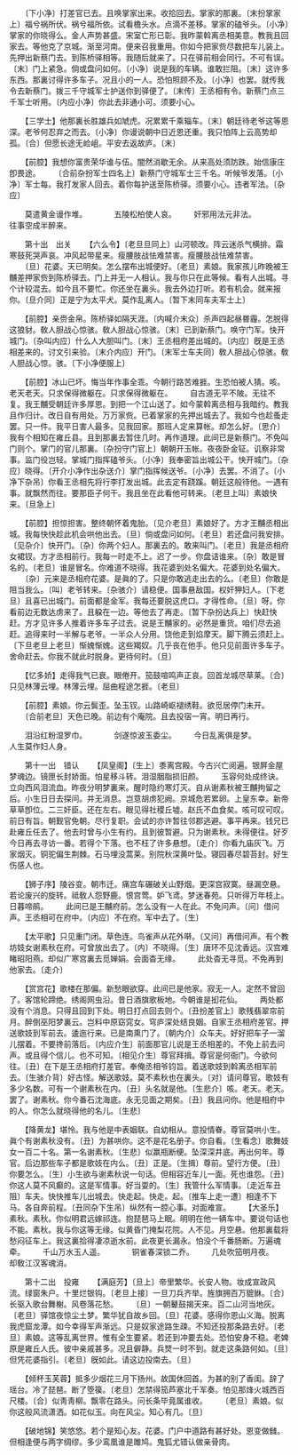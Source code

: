 <!-- { "loadSidebar": true } -->
　　〔下小净〕打差官已去。且唤掌家出来。收拾回去。掌家的那裏。〔末扮掌家上〕福兮祸所伏。祸兮福所依。试看檐头水。点滴不差移。掌家的磕爷头。〔小净〕掌家的你晓得么。金人声势甚盛。宋室亡形已彰。我昨蒙斡离丞相美意。教我且回家去。等他克了京城。渐至河南。便来召我重用。你如今把家赀尽数把车儿装上。先押出新蔡门去。到陈桥驿相等。我随后就来了。只在驿前相会同行。不可有误。〔末〕门上紧急。倘或盘问如何。〔小净〕说是我的车辆。谁敢拦阻。〔末〕这许多东西。那裏讨得许多车子。况且小的一人。恐怕照顾不及。〔小净〕也罢。就传我令去新蔡门。拨三千守城军士护送你到驿便了。〔末传〕王丞相有令。新蔡门点三千军士听用。〔内应小净〕你此去非通小可。须要小心。 

　　【三学士】他那裏长胜雄兵如虓虎。况累累千乘辎车。〔末〕朝廷待老爷这等恩深。老爷何忍弃之而去。〔小净〕你谩说朝中日近恩还重。我只怕阵上云高势却孤。〔合〕但愿长途无崄岨。平安去返故庐。〔末〕 

　　【前腔】我想你富贵荣华谁与伍。闇然消歇无余。从来高处须防跌。始信康庄卽畏途。 
　　〔合前杂扮军士四名上〕新蔡门守城军士三千名。听候爷发落。〔小净〕军士每。我打发家人回去。着你每护送至陈桥驿。须要小心。违者军法。〔杂应〕 

　　莫遣黄金谩作堆。　　　　五陵松柏使人哀。 
　　奸邪用法元非法。　　　　往事空成半醉来。 

　　第十出　出关 
　　【六么令】〔老旦旦同上〕山河顿改。阵云迷杀气横排。霜寒鼓死哭声哀。冲风起带星来。瘦腰肢战怯难禁害。瘦腰肢战怯难禁害。 
　　〔旦〕花婆。天已明矣。怎么摆布出城便好。〔老旦〕素娘。我家孩儿昨晚被王黼差押家赀到陈桥驿去。门上并无一人相认。我与你只在此等候。看有人出城。寻个计较混去。如今且不要忙。你还坐在裏头。我去外边打听。若有机会。就来报你。〔旦介同〕正是宁为太平犬。莫作乱离人。〔暂下末同车夫军士上〕 

　　【前腔】亲赍金帛。陈桥驿如隔天涯。〔内喊介末众〕杀声四起昼昬霾。怎脱得这狼豺。敎人胆战心惊骇。敎人胆战心惊骇。〔末〕已到新蔡门。唤守门军。快开城门。〔杂叫内应〕什么人大胆叫门。〔末〕王丞相府差出城的。〔内应〕旣是王丞相差来的。讨文引来验。〔末介内应〕开门。〔末军士车夫同〕敎人胆战心惊骇。敎人胆战心惊。骇。〔下小净便服上〕 

　　【前腔】冰山已坏。悔当年作事全乖。今朝行路苦难捱。生恐怕被人猜。咳。老天老天。只求保得微躯在。只求保得微躯在。 
　　自古道无平不陂。无往不复。我王黼受朝廷许多厚恩。到把一个江山送了。如今蒙斡离丞相与我暗约。教我且作归计。改日自有用处。万万家赀。已着掌家的先押出城去了。我如今也趁蚤走罢。只一件。我平日害人最多。见我回家。那班人定来算帐。却怎么好。〔思介〕我有个相知在雍丘县。且到那裏去暂住几时。再作道理。此间已是新蔡门。不免叫门则个。掌门的官儿那裏。〔杂扮守门官上〕朝朝开玉帐。夜夜卧金钲。讥察非常事。监门役岂轻。掌城门指挥磕爷头。〔小净〕我奉密旨出城公干。快开城门。〔杂应〕晓得。〔开介小净作出杂送介〕掌门指挥候送爷。〔小净〕去罢。不消了。〔小净下杂吊〕你看王丞相先将行李打发出城。此去定有跷蹊。朝廷这般待他。一遇有事。就飘然而往。要那臣子何干。我且坐在此看他可转来。〔老旦上叫〕素娘快来。〔旦急上〕 

　　【前腔】担惊担害。整终朝怀着鬼胎。〔见介老旦〕素娘好了。方才王黼丞相出城。我每快快趁此机会哄他出去。〔旦〕倘或盘问如何。〔老旦〕若还盘问我安排。〔见杂介〕快开门。〔杂〕你两个妇人。那裏去的。敢来叫门。〔老旦〕我是丞相府女裙钗。方才丞相前行。我每一时走不上。迟了一步。你盘诘谁来。〔杂〕敢是冒名的。〔老旦〕谁是冒名。你难道不晓得。我花婆到处名偏大。花婆到处名偏大。 
　　〔杂〕元来是丞相府花婆。是眞的了。只是你敢逃走出去的么。〔老旦〕你敢是阻当我么。〔叫〕老爷转来。〔杂骇介〕请稳便。国事悬敌国。权奸狎妇人。〔下老旦〕且喜已出城门。前面都是金军。我每还要脱这虎口。才得性命。〔旦〕呀。你看前边无数达虏来了。且躱在一边。等他去了再走。〔暂下杂扮达兵上〕快赶快赶。方才见许多人推着许多车子过去。说是王黼家的。必然是重货。咱们尽去追赶。追得来时一半解与老爷。一半众人分用。饶他走到焰摩天。脚下腾云须赶上。〔下旦老旦上老旦〕惭媿惭媿。这些羯奴。几乎丧在他手。他只见前面许多车子。舍命赶去。你我不就此时脱身。更待何时。〔旦〕 

　　【忆多娇】走得我气已衰。眼倦开。笳鼓喧鸣声正哀。回首龙城尽草莱。〔合〕只见林薄云埋。林薄云埋。屈曲程途怎捱。〔老旦〕 

　　【前腔】素娘。你云鬓歪。坠玉钗。山路崎岖褪绣鞋。欲觅居停门未开。 
　　〔合前老旦〕天色已晚。前边有个庵院。且去投宿一宵。明日再行。 

　　泪沿红粉湿罗巾。　　　　剑遂惊波玉委尘。 
　　今日乱离俱是梦。　　　　人生莫作妇人身。 

　　第十一出　错认 
　　【凤皇阁】〔生上〕黍离宫殿。今古兴亡阅遍。银屛金屋梦魂边。镜匣长封娇面。怕星移斗转。泪湿胭脂损旧颜。 
　　玉容何处成终诀。立向西风泪流血。昨夜分明梦裏来。醒时隐约寒灯灭。自从谢素秋被王黼拘留之后。小生日日去探问。并无消息。岂意胡虏犯阙。京城危若累卵。上皇东幸。新帝草草卽位。二三奸臣。还在左右。眼见得社稷丘墟。赵氏不血食矣。咳可叹可叹。前日有旨。朝觐官免朝。尽行复职。会试的亦许暂往邻郡逃避。事平再来。钱兄已赴雍丘任去了。他去时曾与小生有约。且到彼暂避。只为谢素秋。未得便往。好歹今日再去寻访一番。若得个下落。也不枉了许多悬想。〔走介〕你看九庙灰飞。万家烟灭。铜驼偏生荆棘。石马埋没蒿莱。别院秋深黄叶坠。寝园春尽碧苔封。好生伤感人也。 

　　【狮子序】陵谷变。朝市迁。痛宫车碾破关山野烟。更深宫寂寞。昼漏空悬。若论废兴的旋转。祗敎人怨野鹿。恨宫莺。妒飞鸢。梦迷春苑。只听得万年枝上。日暮啼鹃。 
　　此间已是王黼府前。怎么没有一人在此。不免问声。〔问〕借问声。王丞相可在府中。〔内应〕不在府。军中去了。〔生〕 

　　【太平歌】只见重门闭。草色连。鸟雀声从花外啭。〔又问〕再借问声。有个教坊妓女谢素秋在府。可曾放出去了。〔内〕不晓得。〔生〕唐环不见沈香远。汉宫难睹昭阳燕。却似广寒宫裏去觅婵娟。会面杳无缘。 
　　此处杳无寻觅。不免再到他家去。〔走介〕 

　　【赏宫花】歌楼在那偏。新愁眼欲穿。此间已是他家。寂无一人。定然不曾回了。客馆轮蹄绝。绣阁网虫沿。昔日酒旗歌板地。今朝谁是抝花仙。 
　　两处都没有个消息。只得且回到下处。明日打点回去则个。〔丑扮差官上〕歌残翡翠帘前月。醉倒巫阳梦裏云。岂料中原窈窕女。穹庐深处结良姻。自家王丞相府差官。押送歌妓到军前去。逶迤行来。已是南熏门了。〔朝内介〕众车夫。好好把车子一溜儿摆着。不要搀前落后。〔内应介生〕前面那官儿说是王丞相差的。不免上前去问声。或且得个信儿。也不可知。〔相见介生〕尊官拜揖。尊官是何衙门。今欲何往。〔丑〕在下是王丞相府打差官。奉俺丞相爷钧旨。着送歌妓到斡离丞相军前去。〔生骇介背〕好古怪。解送歌妓。莫不素秋也在裏头。〔对〕请问尊官。歌妓有多少名数。可有一个谢素秋在内。〔丑〕头名就是他。〔生悲介〕咳。老天。老天。罢了。谢素秋。你今番石沈海底。永无见面之期矣。〔丑〕我且问你。他是相府中的人。你怎么就晓得他的名儿。〔生悲〕 

　　【降黄龙】堪怜。我与他是中表姻联。自幼相从。意投情眷。尊官莫哄小生。眞个有谢素秋没有。〔丑〕为甚哄你。这不是花名册子。你自看。〔生看念〕歌舞妓女一百二十名。第一名谢素秋。〔生悲〕似羸瓶断绠。坠深深井底。再出何年。尊官。后边那些车子都是歌妓在内么。〔丑〕正是。〔生揖〕尊前。望行方便。〔丑〕你要怎么。〔生〕小生欲与谢素秋说一句话。但相容近车儿一面。死也谁怨。〔丑〕你这人莫不风癫的。这是军情事。好当耍的。〔生〕我管什么军情事。〔走近车丑阻〕车夫。快快推车儿出城去。快走起。快走。起。〔推车上走一遭〕相逢不下马。各自奔前程。〔丑同杂下生吊〕纵然有一腔心事。对面难宣。 
　　【大圣乐】素秋。素秋。你似明君远嫁祁连。抱琵琶马上眠。明明在他一辆车中。要说句话也不能。素秋。我与你这等无缘。似黄昏门掩梨花院。人不见。月空悬。他那裏载将愁闷征车上。我这裏拾得凄凉逝水前。此夜更长漏永。怕没个千番肠断。万遍魂牵。 
　　千山万水玉人遥。　　　　铜雀春深锁二乔。 
　　几处吹笳明月夜。　　　　却敎江汉客魂消。 

　　第十二出　投雍 
　　【满庭芳】〔旦上〕帝里繁华。长安人物。妆成宣政风流。绿窗朱户。十里烂银钩。〔老旦上接〕一旦刀兵齐举。旌旗拥百万貔貅。〔合〕长驱入歌台舞榭。风卷落花愁。 
　　〔旦〕一朝鼙鼓揭天来。百二山河当地灰。〔老旦〕驿馆夜惊尘土梦。繁华犹自故乡回。〔旦〕花婆。感得你恩山义海。脱离我虎窟龙潭。如今幸得军声渐远。只是奴家途路生疎。不知还投那条路去好。〔老旦〕素娘。这等乱离世界。惟有全生要紧。若还到冲要去处。恐怕安身不稳。老婢原是雍丘人氏。彼中亲戚甚多。况且僻静。兵燹一时不到。就走这条路何如。〔旦〕但凭花婆指引。〔老旦〕旣如此。请这边投南去。〔旦〕 

　　【倾杯玉芙蓉】抵多少烟花三月下扬州。故国休回首。为甚的别了香闺。辞了瑶台。冷了琵琶。断了箜篌。〔老旦〕怎禁得笳芦塞北千军奏。怕见那烽火城西百尺楼。〔合〕似靑靑柳。飘零在路头。问长条毕竟属谁收。 
　　〔老旦〕素娘。似你这般风流潇洒。如花似玉。向在风尘。知心有几。〔旦〕 

　　【破地锦】笑悠悠。若个是知心友。花婆。门户中道路有甚好处。恩变做雠。但相逢便与两字绸缪。多少鸾凰谁是雎鸠。鬼狐尤错认做亲骨肉。 

